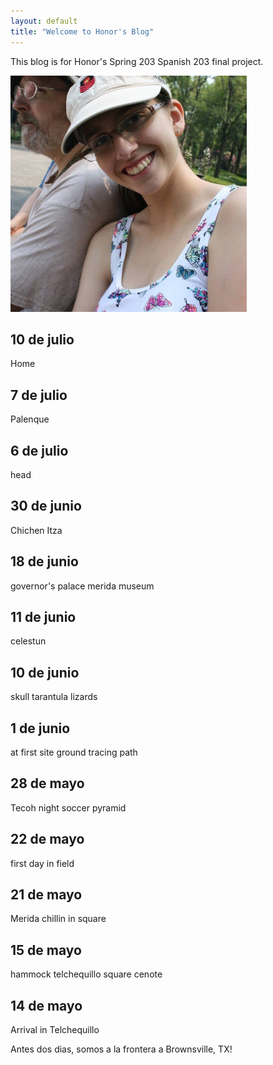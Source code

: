 ```yaml
---
layout: default
title: "Welcome to Honor's Blog"
---
```


This blog is for Honor's Spring 203 Spanish 203 final project.

<img src="images/me.jpg" alt="me" width="500" style="middle"/>

## 10 de julio
Home

## 7 de julio
Palenque

## 6 de julio
head

## 30 de junio
Chichen Itza

## 18 de junio
governor's palace
merida museum

## 11 de junio
celestun

## 10 de junio
skull
tarantula
lizards

## 1 de junio
at first site
ground
tracing path

## 28 de mayo
Tecoh
night soccer
pyramid

## 22 de mayo
first day in field

## 21 de mayo
Merida chillin in square

## 15 de mayo
hammock 
telchequillo square
cenote

## 14 de mayo
Arrival in Telchequillo

Antes dos dias, somos a la frontera a Brownsville, TX!


<style> img {max-width: 75%;}</style>
